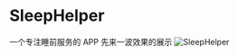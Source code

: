 # SleepHelper
一个专注睡前服务的 APP
先来一波效果的展示
![SleepHelper](http://upload-images.jianshu.io/upload_images/4334738-acaaea47739bc4b0.png?imageMogr2/auto-orient/strip%7CimageView2/2/w/1240)
